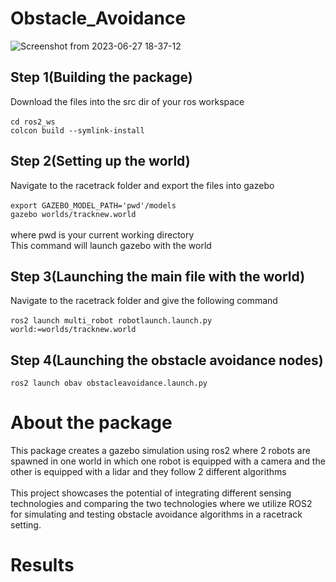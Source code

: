 # Obstacle_Avoidance
![Screenshot from 2023-06-27 18-37-12](https://github.com/Sh-xck/Obstacle_Avoidance/assets/120919844/f1681355-2be5-4658-ac9f-662089006d5e)
## Step 1(Building the package)
Download the files into the src dir of your ros workspace </br>
</br>
  `cd ros2_ws ` </br>
  `colcon build --symlink-install`

## Step 2(Setting up the world)
Navigate to the racetrack folder and export the files into gazebo </br> </br>
`export GAZEBO_MODEL_PATH='pwd'/models `</br>
`gazebo worlds/tracknew.world`
</br>
</br>where pwd is your current working directory </br>
This command will launch gazebo with the world

## Step 3(Launching the main file with the world)
Navigate to the racetrack folder and give the following command 
</br>
</br>`ros2 launch multi_robot robotlaunch.launch.py world:=worlds/tracknew.world`

## Step 4(Launching the obstacle avoidance nodes)
`ros2 launch obav obstacleavoidance.launch.py`


 # About the package 
 This package creates a gazebo simulation using ros2 where 2 robots are spawned in one world in which
 one robot is equipped with a camera and the other is equipped with a lidar and they follow 2 different algorithms
 </br>
 </br>
 This project showcases the potential of integrating different sensing technologies and comparing the two technologies where we utilize ROS2 for simulating and testing obstacle avoidance algorithms in a racetrack setting.


 # Results
 




